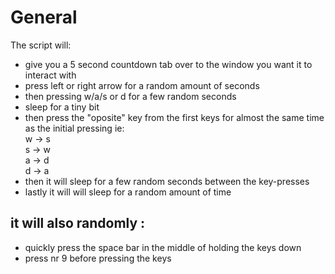 # General

The script will:
* give you a 5 second countdown tab over to the window you want it to interact with
* press left or right arrow for a random amount of seconds
* then pressing w/a/s or d for a few random seconds
* sleep for a tiny bit
* then press the "oposite" key from the first keys for almost the same time as the initial pressing ie:  
  w -> s  
  s -> w  
  a -> d  
  d -> a  
* then it will sleep for a few random seconds between the key-presses
* lastly it will will sleep for a random amount of time


## it will also randomly :
* quickly press the space bar in the middle of holding the keys down
* press nr 9 before pressing the keys

